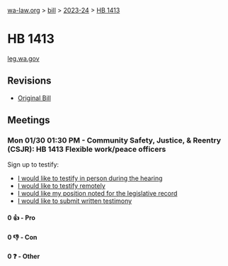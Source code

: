[wa-law.org](/) > [bill](/bill/) > [2023-24](/bill/2023-24/) > [HB 1413](/bill/2023-24/hb/1413/)

# HB 1413
[leg.wa.gov](https://app.leg.wa.gov/billsummary?BillNumber=1413&Year=2023&Initiative=false)

## Revisions
* [Original Bill](1/)

## Meetings
### Mon 01/30 01:30 PM - Community Safety, Justice, & Reentry (CSJR): HB 1413 Flexible work/peace officers
Sign up to testify:
* [I would like to testify in person during the hearing](https://app.leg.wa.gov/csi/Testifier/Add?chamber=House&mId=30608&aId=150270&caId=20921&tId=1)
* [I would like to testify remotely](https://app.leg.wa.gov/csi/Testifier/Add?chamber=House&mId=30608&aId=150270&caId=20921&tId=2)
* [I would like my position noted for the legislative record](https://app.leg.wa.gov/csi/Testifier/Add?chamber=House&mId=30608&aId=150270&caId=20921&tId=3)
* [I would like to submit written testimony](https://app.leg.wa.gov/csi/Testifier/Add?chamber=House&mId=30608&aId=150270&caId=20921&tId=4)

#### 0 👍 - Pro

#### 0 👎 - Con

#### 0 ❓ - Other

